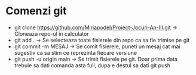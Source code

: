 # Comenzi git

- git clone https://github.com/Miriapodel/Proiect-Jocuri-An-III.git    -> Cloneaza repo-ul in calculator
- git add .    -> Se selecteaza toate fisierele din repo ca sa fie trimise pe git
- git commit -m MESAJ    -> Se comit fisierele, puneti un mesaj cat mai sugestiv ca sa stim ce reprezinta fiecare versiune
- git push -u origin main    -> Se trimit fisierele pe git. Doar prima data trebuie sa dati comanda asta full, dupa e destul sa dati git push
